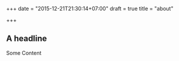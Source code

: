 +++
date = "2015-12-21T21:30:14+07:00"
draft = true
title = "about"

+++
## A headline

Some Content
